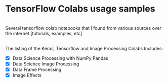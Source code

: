 # TensorFlow Colabs usage samples
<br/>
Several tensorflow colab notebooks that I found  from various sources over the internet [tutorials, examples, etc]

<br/>
<br/>

The listing of the Keras, Tensorflow and Image Processing Colabs Includes:
- [X] Data Science Processing with NumPy Pandas
- [X] Data Science Image Processing
- [X] Data Frame Processing
- [X] Image Effects

